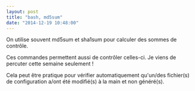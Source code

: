```yaml
---
layout: post
title: "bash, md5sum"
date: "2014-12-19 10:48:00"
---
```

On utilise souvent md5sum et sha1sum pour calculer des sommes de contrôle. 

Ces commandes permettent aussi de contrôler celles-ci. Je viens de percuter cette semaine seulement !

Cela peut être pratique pour vérifier automatiquement qu'un/des fichier(s) de configuration a/ont été modifié(s) à la main et non généré(s).

<script src="https://pastebin.com/embed_js/v7a3ptVA"></script>

<div style="height: 0; overflow: hidden;">md5sum, sha1sum, sommes de contrôle
</div>
